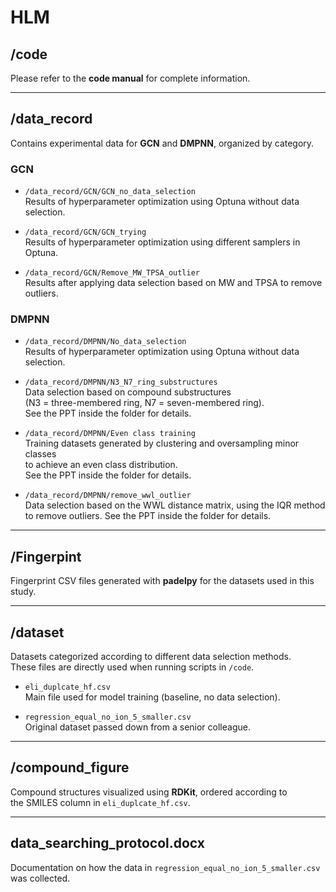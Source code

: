 # HLM


## /code
Please refer to the **code manual** for complete information.

---

## /data_record
Contains experimental data for **GCN** and **DMPNN**, organized by category.

### GCN
- `/data_record/GCN/GCN_no_data_selection`  
  Results of hyperparameter optimization using Optuna without data selection.

- `/data_record/GCN/GCN_trying`  
  Results of hyperparameter optimization using different samplers in Optuna.

- `/data_record/GCN/Remove_MW_TPSA_outlier`  
  Results after applying data selection based on MW and TPSA to remove outliers.

### DMPNN
- `/data_record/DMPNN/No_data_selection`  
  Results of hyperparameter optimization using Optuna without data selection.

- `/data_record/DMPNN/N3_N7_ring_substructures`  
  Data selection based on compound substructures  
  (N3 = three-membered ring, N7 = seven-membered ring).  
  See the PPT inside the folder for details.

- `/data_record/DMPNN/Even class training`  
  Training datasets generated by clustering and oversampling minor classes  
  to achieve an even class distribution.  
  See the PPT inside the folder for details.

- `/data_record/DMPNN/remove_wwl_outlier`  
  Data selection based on the WWL distance matrix, using the IQR method  
  to remove outliers. See the PPT inside the folder for details.

---

## /Fingerpint
Fingerprint CSV files generated with **padelpy** for the datasets used in this study.

---

## /dataset
Datasets categorized according to different data selection methods.  
These files are directly used when running scripts in `/code`.

- `eli_duplcate_hf.csv`  
  Main file used for model training (baseline, no data selection).

- `regression_equal_no_ion_5_smaller.csv`  
  Original dataset passed down from a senior colleague.


---

## /compound_figure
Compound structures visualized using **RDKit**, ordered according to  
the SMILES column in `eli_duplcate_hf.csv`.

---

## data_searching_protocol.docx
Documentation on how the data in `regression_equal_no_ion_5_smaller.csv` was collected.
